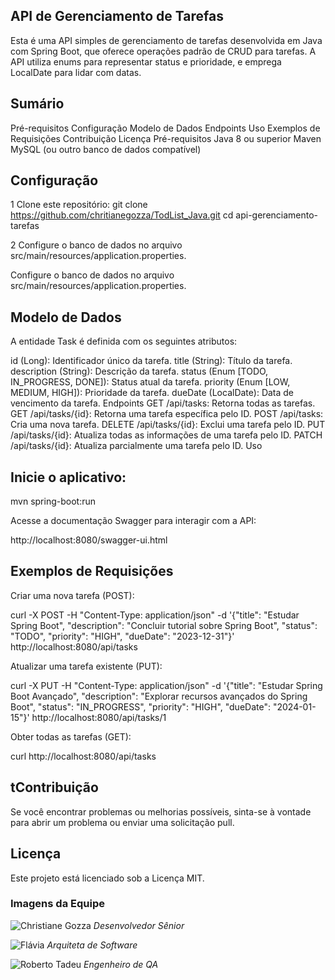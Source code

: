## API de Gerenciamento de Tarefas


Esta é uma API simples de gerenciamento de tarefas desenvolvida em Java com Spring Boot, que oferece operações padrão de CRUD para tarefas. A API utiliza enums para representar status e prioridade, e emprega LocalDate para lidar com datas.

## Sumário

Pré-requisitos
Configuração
Modelo de Dados
Endpoints
Uso
Exemplos de Requisições
Contribuição
Licença
Pré-requisitos
Java 8 ou superior
Maven
MySQL (ou outro banco de dados compatível)


## Configuração

1 Clone este repositório:
git clone https://github.com/chritianegozza/TodList_Java.git
cd api-gerenciamento-tarefas

2 Configure o banco de dados no arquivo src/main/resources/application.properties.

Configure o banco de dados no arquivo src/main/resources/application.properties.



## Modelo de Dados

A entidade Task é definida com os seguintes atributos:

id (Long): Identificador único da tarefa.
title (String): Título da tarefa.
description (String): Descrição da tarefa.
status (Enum [TODO, IN_PROGRESS, DONE]): Status atual da tarefa.
priority (Enum [LOW, MEDIUM, HIGH]): Prioridade da tarefa.
dueDate (LocalDate): Data de vencimento da tarefa.
Endpoints
GET /api/tasks: Retorna todas as tarefas.
GET /api/tasks/{id}: Retorna uma tarefa específica pelo ID.
POST /api/tasks: Cria uma nova tarefa.
DELETE /api/tasks/{id}: Exclui uma tarefa pelo ID.
PUT /api/tasks/{id}: Atualiza todas as informações de uma tarefa pelo ID.
PATCH /api/tasks/{id}: Atualiza parcialmente uma tarefa pelo ID.
Uso

## Inicie o aplicativo:

mvn spring-boot:run

Acesse a documentação Swagger para interagir com a API:

http://localhost:8080/swagger-ui.html

## Exemplos de Requisições

Criar uma nova tarefa (POST):

curl -X POST -H "Content-Type: application/json" -d '{"title": "Estudar Spring Boot", "description": "Concluir tutorial sobre Spring Boot", "status": "TODO", "priority": "HIGH", "dueDate": "2023-12-31"}' http://localhost:8080/api/tasks

Atualizar uma tarefa existente (PUT):

curl -X PUT -H "Content-Type: application/json" -d '{"title": "Estudar Spring Boot Avançado", "description": "Explorar recursos avançados do Spring Boot", "status": "IN_PROGRESS", "priority": "HIGH", "dueDate": "2024-01-15"}' http://localhost:8080/api/tasks/1


Obter todas as tarefas (GET):

curl http://localhost:8080/api/tasks


## tContribuição
Se você encontrar problemas ou melhorias possíveis, sinta-se à vontade para abrir um problema ou enviar uma solicitação pull.

## Licença
Este projeto está licenciado sob a Licença MIT.

### Imagens da Equipe

![Christiane Gozza](https://avatars.githubusercontent.com/u/72118415?v=4)
*Desenvolvedor Sênior*

![Flávia ](https://avatars.githubusercontent.com/u/147008248?v=4)
*Arquiteta de Software*

![Roberto Tadeu ](https://avatars.githubusercontent.com/u/97703445?v=4)
*Engenheiro de QA*
